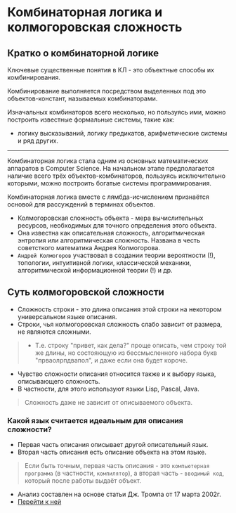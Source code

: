 # Комбинаторная логика и колмогоровская сложность

## Кратко о комбинаторной логике
Ключевые существенные понятия в КЛ - это объектные способы их комбинирования.

Комбинирование выполняется посредством выделенных под это объектов-констант, называемых комбинаторами.

Изначальных комбинаторов всего несколько, но пользуясь ими, можно построить известные формальные системы, такие как:

- логику высказываний, логику предикатов, арифметические системы и ряд других.
***
Комбинаторная логика стала одним из основных математических аппаратов в Computer Science.
На начальном этапе предполагается наличие всего трёх объектов-комбинаторов, пользуясь исключительно которыми, можно построить богатые системы программирования.

Комбинаторная логика вместе с лямбда-исчислением признаётся основой для рассуждений в терминах объектов.
- Колмогоровская сложность объекта - мера вычислительных ресурсов, необходимых для точного определения этого объекта.
- Она известна как описательная сложность, алгоритмическая энтропия или алгоритмическая сложность. Названа в честь советсткого математика Андрея Колмогорова.
- `Андрей Колмогоров` участвовал в создании теории вероятности (!), топологии, интуитивной логики, классической механики, алгоритмической информационной теории (!) и др.

## Суть колмогоровской сложности

- Сложность строки - это длина описания этой строки на некотором универсальном языке описания.
- Строки, чья колмогоровская сложность слабо зависит от размера, не являются сложными.
> - Т.е. строку "привет, как дела?" проще описать, чем строку той же длины, но состояющую из бессмысленного набора букв "прваолрпдвапол", и даже если она будет короче.
- Чувство сложности описания относится также и к выбору языка, описывающего сложность.
- В частности, для этого используют языки Lisp, Pascal, Java.

> Сложность даже не зависит от описываемого объекта.

### Какой язык считается идеальным для описания сложности?

- Первая часть описания описывает другой описательный язык.
- Вторая часть описания есть описание объекта на этом языке.
> Если быть точным, первая часть описания - это `компьютерная программа` (в частности, `компилятор`), а вторая часть - `вводимый код`, который после работы выдаёт объект.

- Анализ составлен на основе статьи Дж. Тромпа от 17 марта 2002г. 
- [Перейти к ней](https://www.researchgate.net/publication/2862867_Kolmogorov_Complexity_in_Combinatory_Logic)
